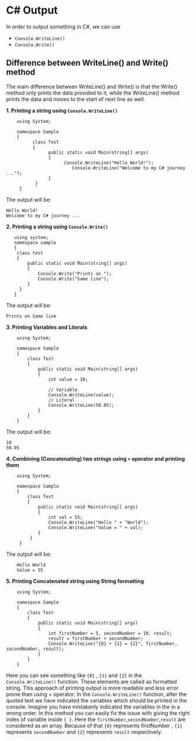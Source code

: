 # C# Output

In order to output something in C#, we can use<br/>
- ```Console.WriteLine()``` <br/>
- ```Console.Write()```<br/>

## Difference between WriteLine() and Write() method
The main difference between WriteLine() and Write() is that the Write() method only prints the data provided to it, while the WriteLine() method prints the data and moves to the start of next line as well.

**1. Printing a string using ```Console.WriteLine()```**
        
        using System;
 
        namespace Sample
        {
	          class Test
	          {
		            public static void Main(string[] args)
		            {
			              Console.WriteLine("Hello World!");
                             Console.WriteLine("Welcome to my C# journey ..."); 
		            }
	           }
         }
The output will be:

	Hello World!
	Welcome to my C# journey ...
	
**2. Printing a string using ```Console.Write()```**

	   using system;
	   namespace sample
	   {
	   	class test
		{
			public static void Main(string[] args)
			{
				Console.Write("Prints on ");
				Console.Write("Same line");
			}
		 }
	   }

The output will be:

	Prints on Same line
	
**3. Printing Variables and Literals**
		
		using System;
 
		namespace Sample
		{
			class Test
			{
				public static void Main(string[] args)
				{
					int value = 10;

					// Variable
					Console.WriteLine(value);
					// Literal
					Console.WriteLine(50.05);
				}
			}
		}

The output will be:

	10
	50.05
	
**4. Combining (Concatenating) two strings using ```+``` operator and printing them**

		using System;
 
		namespace Sample
		{
			class Test
			{
				public static void Main(string[] args)
				{
					int val = 55;
					Console.WriteLine("Hello " + "World");
					Console.WriteLine("Value = " + val);
				}
			 }
		 }

The output will be:

		Hello World
		Value = 55

**5. Printing Concatenated string using String formatting**

		using System;
 
		namespace Sample
		{
			class Test
			{
				public static void Main(string[] args)
				{
					int firstNumber = 5, secondNumber = 10, result;
					result = firstNumber + secondNumber;
					Console.WriteLine("{0} + {1} = {2}", firstNumber, secondNumber, result);
				}
			}
		}

Here you can see something like ```{0}``` , ```{1}``` and ```{2}``` in the ```Console.WriteLine()``` function. These elements are called as formatted string. This approach of printing output is more readable and less error prone than using + operator. 
In the ```Console.WriteLine()``` function, after the quoted text we have indicated the variables which should be printed in the console. Imagine you have mistakenly indicated the variables in the in a wrong order. In this method you can easily fix the issue with giving the right index of variable inside ```{ }```. Here the ```firstNumber```,```secondNumber```,```result``` are considered as an array. Because of that ```{0}``` represents firstNumber , ```{1}``` represents ```secondNumber``` and ```{2}``` represents ```result``` respectively.
